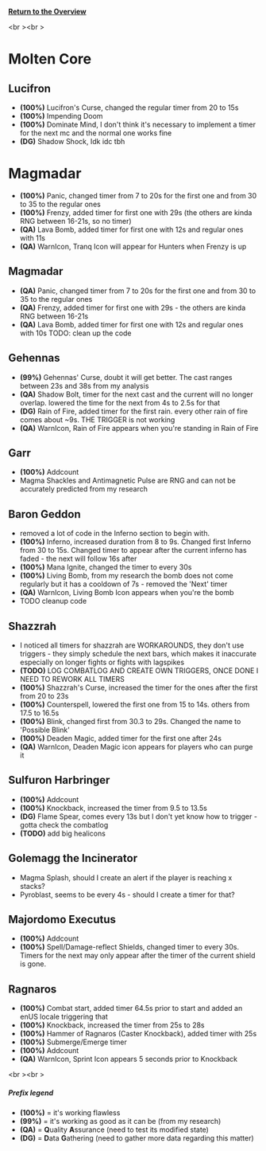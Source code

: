 <b><a href="https://github.com/MOUZU/BigWigs"> Return to the Overview </a></b>

<br \><br \>
# Molten Core

## Lucifron
- <b>(100%)</b> Lucifron's Curse, changed the regular timer from 20 to 15s
- <b>(100%)</b> Impending Doom
- <b>(100%)</b> Dominate Mind, I don't think it's necessary to implement a timer for the next mc and the normal one works fine
- <b>(DG)</b> Shadow Shock, Idk idc tbh

# Magmadar
- <b>(100%)</b> Panic, changed timer from 7 to 20s for the first one and from 30 to 35 to the regular ones
- <b>(100%)</b> Frenzy, added timer for first one with 29s (the others are kinda RNG between 16-21s, so no timer)
- <b>(QA)</b> Lava Bomb, added timer for first one with 12s and regular ones with 11s
- <b>(QA)</b> WarnIcon, Tranq Icon will appear for Hunters when Frenzy is up

## Magmadar
- <b>(QA)</b> Panic, changed timer from 7 to 20s for the first one and from 30 to 35 to the regular ones
- <b>(QA)</b> Frenzy, added timer for first one with 29s - the others are kinda RNG between 16-21s
- <b>(QA)</b> Lava Bomb, added timer for first one with 12s and regular ones with 10s
TODO: clean up the code

## Gehennas
- <b>(99%)</b> Gehennas' Curse, doubt it will get better. The cast ranges between 23s and 38s from my analysis
- <b>(QA)</b> Shadow Bolt, timer for the next cast and the current will no longer overlap. lowered the time for the next from 4s to 2.5s for that
- <b>(DG)</b> Rain of Fire, added timer for the first rain. every other rain of fire comes about ~9s. THE TRIGGER is not working
- <b>(QA)</b> WarnIcon, Rain of Fire appears when you're standing in Rain of Fire

## Garr
- <b>(100%)</b> Addcount
- Magma Shackles and Antimagnetic Pulse are RNG and can not be accurately predicted from my research

## Baron Geddon
- removed a lot of code in the Inferno section to begin with.
- <b>(100%)</b> Inferno, increased duration from 8 to 9s. Changed first Inferno from 30 to 15s. Changed timer to appear after the current inferno has faded - the next will follow 16s after
- <b>(100%)</b> Mana Ignite, changed the timer to every 30s
- <b>(100%)</b> Living Bomb, from my research the bomb does not come regularly but it has a cooldown of 7s - removed the 'Next' timer
- <b>(QA)</b> WarnIcon, Living Bomb Icon appears when you're the bomb
- TODO cleanup code

## Shazzrah
- I noticed all timers for shazzrah are WORKAROUNDS, they don't use triggers - they simply schedule the next bars, which makes it inaccurate especially on longer fights or fights with lagspikes
- <b>(TODO)</b> LOG COMBATLOG AND CREATE OWN TRIGGERS, ONCE DONE I NEED TO REWORK ALL TIMERS
- <b>(100%)</b> Shazzrah's Curse, increased the timer for the ones after the first from 20 to 23s
- <b>(100%)</b> Counterspell, lowered the first one from 15 to 14s. others from 17.5 to 16.5s
- <b>(100%)</b> Blink, changed first from 30.3 to 29s. Changed the name to 'Possible Blink'
- <b>(100%)</b> Deaden Magic, added timer for the first one after 24s
- <b>(QA)</b> WarnIcon, Deaden Magic icon appears for players who can purge it

## Sulfuron Harbringer
- <b>(100%)</b> Addcount
- <b>(100%)</b> Knockback, increased the timer from 9.5 to 13.5s
- <b>(DG)</b> Flame Spear, comes every 13s but I don't yet know how to trigger - gotta check the combatlog
- <b>(TODO)</b> add big healicons

## Golemagg the Incinerator
- Magma Splash, should I create an alert if the player is reaching x stacks?
- Pyroblast, seems to be every 4s - should I create a timer for that?

## Majordomo Executus
- <b>(100%)</b> Addcount
- <b>(100%)</b> Spell/Damage-reflect Shields, changed timer to every 30s. Timers for the next may only appear after the timer of the current shield is gone.

## Ragnaros
- <b>(100%)</b> Combat start, added timer 64.5s prior to start and added an enUS locale triggering that
- <b>(100%)</b> Knockback, increased the timer from 25s to 28s
- <b>(100%)</b> Hammer of Ragnaros (Caster Knockback), added timer with 25s
- <b>(100%)</b> Submerge/Emerge timer
- <b>(100%)</b> Addcount
- <b>(QA)</b> WarnIcon, Sprint Icon appears 5 seconds prior to Knockback

<br \><br \>
##### Prefix legend
- <b>(100%)</b>  = it's working flawless
- <b>(99%)</b>   = it's working as good as it can be (from my research)
- <b>(QA)</b>    = <b>Q</b>uality <b>A</b>ssurance (need to test its modified state)
- <b>(DG)</b>    = <b>D</b>ata <b>G</b>athering (need to gather more data regarding this matter)
